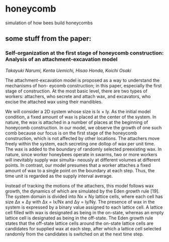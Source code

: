# honeycomb
simulation of how bees build honeycombs

## some stuff from the paper:

### Self-organization at the first stage of honeycomb construction: Analysis of an attachment-excavation model
*Takayuki Narumi, Kenta Uemichi, Hisao Honda, Koichi Osaki*

The attachment-excavation model is proposed as a way to understand the mechanisms of hon- eycomb construction; in this paper, especially the first stage of construction. At the most basic level, there are two types of workers: attachers, who secrete and attach wax, and excavators, who excise the attached wax using their mandibles.


We will consider a 2D system whose size is lx × ly. As the initial model condition, a fixed amount of wax is placed at the center of the system. In nature, the wax is attached in a number of places at the beginning of honeycomb construction. In our model, we observe the growth of one such comb because our focus is on the first stage of the honeycomb construction, which is not affected by other locations.
The attachers move freely within the system, each secreting one dollop of wax per unit time. The wax is added to the boundary of randomly selected preexisting wax. In nature, since worker honeybees operate in swarms, two or more workers will inevitably supply wax simulta- neously at different volumes at different points. In contrast, our model presumes that a worker attaches a fixed amount of wax to a single point on the boundary at each step. Thus, the time unit is regarded as the supply interval average.

Instead of tracking the motions of the attachers, this model follows wax growth, the dynamics of which are simulated by the Eden growth rule [19]. The system domain is divided into Nx × Ny lattice cells, where each cell has size Δx × Δy with Δx = lx/Nx and Δy = ly/Ny. The presence of wax in the system is expressed by a binary value assigned to each lattice cell. A lattice cell filled with wax is designated as being in the on-state, whereas an empty lattice cell is designated as being in the off-state. The Eden growth rule states that the off-state lattice cells around the on-state lattice cells are candidates for supplied wax at each step, after which a lattice cell selected randomly from the candidates is switched on at the next time step.

 
